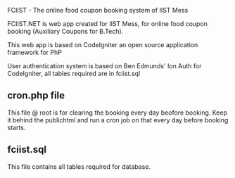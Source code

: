 FCIIST - The online food coupon booking system of IIST Mess

FCIIST.NET is web app created for IIST Mess, for online food coupon booking (Auxiliary Coupons for B.Tech).

This web app is based on CodeIgniter an open source application framework for PhP

User authentication system is based on Ben Edmunds' Ion Auth for CodeIgniter, all tables required are in fciist.sql

## cron.php file
This file @ root is for clearing the booking every day beofore booking. Keep it behind the publichtml and run a cron job on that every day before booking starts.

## fciist.sql
This file contains all tables required for database.

